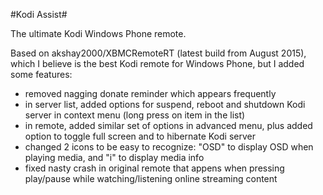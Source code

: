 #Kodi Assist#

The ultimate Kodi Windows Phone remote.

Based on akshay2000/XBMCRemoteRT (latest build from August 2015), which I believe is the best Kodi remote for Windows Phone, but I added some features:

- removed nagging donate reminder which appears frequently
- in server list, added options for suspend, reboot and shutdown Kodi server in context menu (long press on item in the list)
- in remote, added similar set of options in advanced menu, plus added option to toggle full screen and to hibernate Kodi server
- changed 2 icons to be easy to recognize: "OSD" to display OSD when playing media, and "i" to display media info
- fixed nasty crash in original remote that appens when pressing play/pause while watching/listening online streaming content